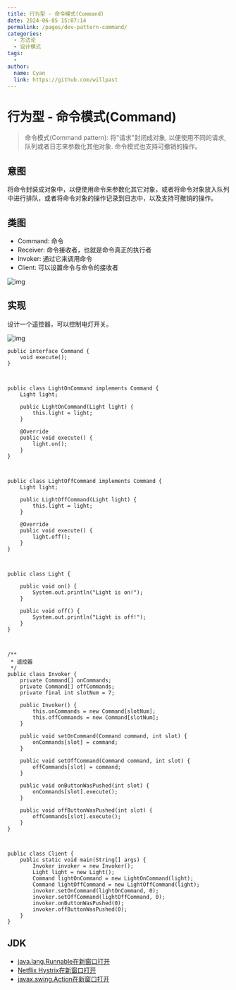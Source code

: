 ```yaml
---
title: 行为型 - 命令模式(Command)
date: 2024-06-05 15:07:14
permalink: /pages/dev-pattern-command/
categories:
  - 方法论
  - 设计模式
tags:
  - 
author: 
  name: Cyan
  link: https://github.com/willpast
---
```


# 行为型 - 命令模式(Command)

> 命令模式(Command pattern): 将"请求"封闭成对象, 以便使用不同的请求,队列或者日志来参数化其他对象.
> 命令模式也支持可撤销的操作。
 

## 意图

将命令封装成对象中，以便使用命令来参数化其它对象，或者将命令对象放入队列中进行排队，或者将命令对象的操作记录到日志中，以及支持可撤销的操作。

## 类图

  * Command: 命令
  * Receiver: 命令接收者，也就是命令真正的执行者
  * Invoker: 通过它来调用命令
  * Client: 可以设置命令与命令的接收者

![img](https://cdn.jsdelivr.net/gh/willpast/image/blog/ka_java/ae1b27b8-bc13-42e7-ac12-a2242e125499.png)

## 实现

设计一个遥控器，可以控制电灯开关。

![img](https://cdn.jsdelivr.net/gh/willpast/image/blog/ka_java/e6bded8e-41a0-489a-88a6-638e88ab7666.jpg)

    
    
    public interface Command {
        void execute();
    }
    
    
    
    public class LightOnCommand implements Command {
        Light light;
    
        public LightOnCommand(Light light) {
            this.light = light;
        }
    
        @Override
        public void execute() {
            light.on();
        }
    }
    
    
    
    public class LightOffCommand implements Command {
        Light light;
    
        public LightOffCommand(Light light) {
            this.light = light;
        }
    
        @Override
        public void execute() {
            light.off();
        }
    }
    
    
    
    public class Light {
    
        public void on() {
            System.out.println("Light is on!");
        }
    
        public void off() {
            System.out.println("Light is off!");
        }
    }
    
    
    
    /**
     * 遥控器
     */
    public class Invoker {
        private Command[] onCommands;
        private Command[] offCommands;
        private final int slotNum = 7;
    
        public Invoker() {
            this.onCommands = new Command[slotNum];
            this.offCommands = new Command[slotNum];
        }
    
        public void setOnCommand(Command command, int slot) {
            onCommands[slot] = command;
        }
    
        public void setOffCommand(Command command, int slot) {
            offCommands[slot] = command;
        }
    
        public void onButtonWasPushed(int slot) {
            onCommands[slot].execute();
        }
    
        public void offButtonWasPushed(int slot) {
            offCommands[slot].execute();
        }
    }
    
    
    
    public class Client {
        public static void main(String[] args) {
            Invoker invoker = new Invoker();
            Light light = new Light();
            Command lightOnCommand = new LightOnCommand(light);
            Command lightOffCommand = new LightOffCommand(light);
            invoker.setOnCommand(lightOnCommand, 0);
            invoker.setOffCommand(lightOffCommand, 0);
            invoker.onButtonWasPushed(0);
            invoker.offButtonWasPushed(0);
        }
    }
    

## JDK

  * [java.lang.Runnable在新窗口打开](http://docs.oracle.com/javase/8/docs/api/java/lang/Runnable.html)
  * [Netflix Hystrix在新窗口打开](https://github.com/Netflix/Hystrix/wiki)
  * [javax.swing.Action在新窗口打开](http://docs.oracle.com/javase/8/docs/api/javax/swing/Action.html)


 